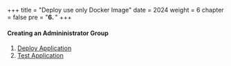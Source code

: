 +++
title = "Deploy use only Docker Image"
date = 2024
weight = 6
chapter = false
pre = "<b>6. </b>"
+++

#### Creating an Admininistrator Group

1. [Deploy Application](1-deploy)
2. [Test Application](2-test-app)